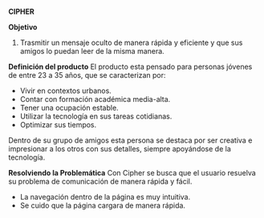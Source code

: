 **CIPHER**

**Objetivo**

 1. Trasmitir un mensaje oculto de manera rápida y eficiente y que sus amigos lo puedan leer de la misma manera.
 
**Definición del producto**
El producto esta pensado para personas jóvenes de entre 23 a 35 años, que se caracterizan por:
 - Vivir en contextos urbanos.
 - Contar con formación académica media-alta.
 - Tener una ocupación estable.
 - Utilizar la tecnología en sus tareas cotidianas.
 - Optimizar sus tiempos.

Dentro de su grupo de amigos esta persona se destaca por ser creativa e impresionar a los otros con sus detalles, siempre apoyándose de la tecnología.

**Resolviendo la Problemática**
Con Cipher se busca que el usuario resuelva su problema de comunicación de manera rápida y fácil. 
 - La navegación dentro de la página es muy intuitiva.
 - Se cuido que la página cargara de manera rápida.
 
